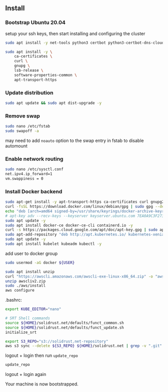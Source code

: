 ## Install
### Bootstrap Ubuntu 20.04

setup your ssh keys, then start installing and configuring the cluster

```bash
sudo apt install -y net-tools python3 certbot python3-certbot-dns-cloudflare
```

```bash
sudo apt install -y \
    ca-certificates \
    curl \
    gnupg \
    lsb-release \
    software-properties-common \
    apt-transport-https
```

### Update distribution

```bash
sudo apt update && sudo apt dist-upgrade -y
```

### Remove swap

```bash
sudo nano /etc/fstab
sudo swapoff -a
```
may need to add `noauto` option to the swap entry in fstab to disable automount

### Enable network routing

```bash
sudo nano /etc/sysctl.conf
net.ipv4.ip_forward=1
vm.swappiness = 0
```

### Install Docker backend

```bash
sudo apt-get install -y apt-transport-https ca-certificates curl gnupg2 software-properties-common
curl -fsSL https://download.docker.com/linux/debian/gpg | sudo gpg --dearmor -o /usr/share/keyrings/docker-archive-keyring.gpg
echo "deb [arch=amd64 signed-by=/usr/share/keyrings/docker-archive-keyring.gpg] https://download.docker.com/linux/ubuntu $(lsb_release -cs) stable" | sudo tee /etc/apt/sources.list.d/docker.list
# apt-key adv --recv-keys --keyserver keyserver.ubuntu.com 7EA0A9C3F273FCD8
sudo apt update -y
sudo apt install docker-ce docker-ce-cli containerd.io -y
curl -s https://packages.cloud.google.com/apt/doc/apt-key.gpg | sudo apt-key add
sudo apt-add-repository "deb http://apt.kubernetes.io/ kubernetes-xenial main"
sudo apt update -y
sudo apt install kubelet kubeadm kubectl -y
```

add user to docker group

```bash
sudo usermod -aG docker ${USER}
```

```bash
sudo apt install unzip
curl "https://awscli.amazonaws.com/awscli-exe-linux-x86_64.zip" -o "awscliv2.zip"
unzip awscliv2.zip
sudo ./aws/install
aws configure
```

.bashrc:
```bash
export KUBE_EDITOR="nano"

# SRT Shell commands
source ${HOME}/solidrust.net/defaults/funct_common.sh
source ${HOME}/solidrust.net/defaults/funct_update.sh
initialize_srt
```

```bash
export S3_REPO="s3://solidrust.net-repository"
aws s3 sync --delete ${S3_REPO} ${HOME}/solidrust.net | grep -v ".git" 
```

logout + login then run `update_repo`

```bash
update_repo
```

logout + login again

Your machine is now bootstrapped.

